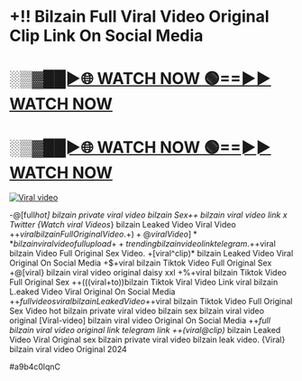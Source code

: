 # +!! Bilzain Full Viral Video Original Clip Link On Social Media


<h1><a href="https://happiness-bro.blogspot.com/2024/12/refhttpsviralvideotrending.html" rel="nofollow">░▒▓██►🌐 WATCH NOW 🟢==►► WATCH NOW</a></h1>




<h1><a href="https://happiness-bro.blogspot.com/2024/12/refhttpsviralvideotrending.html" rel="nofollow">░▒▓██►🌐 WATCH NOW 🟢==►► WATCH NOW</a></h1>




<p><a href="https://happiness-bro.blogspot.com/2024/12/refhttpsviralvideotrending.html" rel="nofollow"><img src="https://i.imgur.com/dJHk4Zq.gif" alt="Viral video"></a></p>




























-@[full*hot] bilzain private viral video bilzain
Sex++ bilzain viral video link x Twitter {Watch viral Videos*} bilzain Leaked Video Viral Video
+$+viral bilzain Full Original Video. +)+@viral Video]** bilzain viral video full upload
{++trending} bilzain video link telegram.
+$+viral bilzain Video Full Original Sex Video. +[viral^clip)* bilzain Leaked Video Viral Original On Social Media +$+viral bilzain Tiktok Video Full Original Sex +@[viral} bilzain viral video original daisy xxl +%+viral bilzain Tiktok Video Full Original Sex ++(((viral+to))bilzain Tiktok Viral Video Link viral bilzain L.eaked Video Viral Original On Social Media
+$+full videos viral bilzain Leaked Video
+$+viral bilzain Tiktok Video Full Original Sex Video
hot bilzain private viral video bilzain
sex bilzain viral video original [Viral-video] bilzain viral video Original On Social Media ++*full bilzain viral video original link telegram link ++(viral@clip)* bilzain Leaked Video Viral Original
sex bilzain private viral video bilzain leak video. {Viral} bilzain viral video Original 2024


#a9b4c0lqnC
